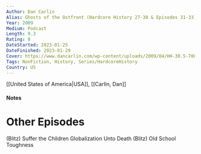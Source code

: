 ```yaml
---
Author: Dan Carlin
Alias: Ghosts of the Ostfront (Hardcore History 27-30 & Episodes 31-33)
Year: 2009
Medium: Podcast
Length: 9.3
Rating: 8
DateStarted: 2023-01-25
DateFinished: 2023-01-29
Cover: https://www.dancarlin.com/wp-content/uploads/2009/04/HH-30.5-700x700.jpg
Tags: NonFiction, History, Series/HardcoreHistory 
Country: US
---
```

[[United States of America|USA]], [[Carlin, Dan]]
#### Notes

# Other Episodes
(Blitz) Suffer the Children
Globalization Unto Death
(Blitz) Old School Toughness